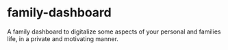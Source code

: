 # family-dashboard
A family dashboard to digitalize some aspects of your personal and families life, in a private and motivating manner.
